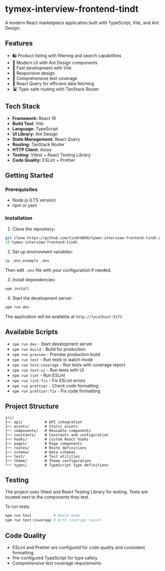 # tymex-interview-frontend-tindt

A modern React marketplace application built with TypeScript, Vite, and Ant Design.

## Features

- 🛍️ Product listing with filtering and search capabilities
- 🎨 Modern UI with Ant Design components
- 🚀 Fast development with Vite
- 📱 Responsive design
- 🧪 Comprehensive test coverage
- 🔄 React Query for efficient data fetching
- 🛣️ Type-safe routing with TanStack Router

## Tech Stack

- **Framework:** React 19
- **Build Tool:** Vite
- **Language:** TypeScript
- **UI Library:** Ant Design
- **State Management:** React Query
- **Routing:** TanStack Router
- **HTTP Client:** Axios
- **Testing:** Vitest + React Testing Library
- **Code Quality:** ESLint + Prettier

## Getting Started

### Prerequisites

- Node.js (LTS version)
- npm or yarn

### Installation

1. Clone the repository:
```bash
git clone https://github.com/tindt4869/tymex-interview-frontend-tindt.git
cd tymex-interview-frontend-tindt
```

2. Set up environment variables:
```bash
cp .env.example .env
```
Then edit `.env` file with your configuration if needed.

3. Install dependencies:
```bash
npm install
```

4. Start the development server:
```bash
npm run dev
```

The application will be available at `http://localhost:5173`

## Available Scripts

- `npm run dev` - Start development server
- `npm run build` - Build for production
- `npm run preview` - Preview production build
- `npm run test` - Run tests in watch mode
- `npm run test:coverage` - Run tests with coverage report
- `npm run test:ui` - Run tests with UI
- `npm run lint` - Run ESLint
- `npm run lint:fix` - Fix ESLint errors
- `npm run prettier` - Check code formatting
- `npm run prettier:fix` - Fix code formatting

## Project Structure

```
src/
├── api/          # API integration
├── assets/       # Static assets
├── components/   # Reusable components
├── constants/    # Constants and configuration
├── hooks/        # Custom React hooks
├── pages/        # Page components
├── routes/       # Route definitions
├── schema/       # Data schemas
├── test/         # Test utilities
├── theme/        # Theme configuration
└── types/        # TypeScript type definitions
```

## Testing

The project uses Vitest and React Testing Library for testing. Tests are located next to the components they test.

To run tests:
```bash
npm run test          # Watch mode
npm run test:coverage # With coverage report
```

## Code Quality

- ESLint and Prettier are configured for code quality and consistent formatting
- Pre-configured TypeScript for type safety
- Comprehensive test coverage requirements

